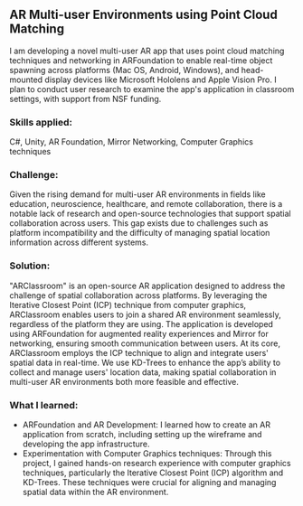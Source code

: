 ## AR Multi-user Environments using Point Cloud Matching

I am developing a novel multi-user AR app that uses point cloud matching techniques and networking in ARFoundation to enable real-time object spawning across platforms (Mac OS, Android, Windows), and head-mounted display devices like Microsoft Hololens and Apple Vision Pro. I plan to conduct user research to examine the app's application in classroom settings, with support from NSF funding.

### Skills applied:
C#, Unity, AR Foundation, Mirror Networking, Computer Graphics techniques

### Challenge:
Given the rising demand for multi-user AR environments in fields like education, neuroscience, healthcare, and remote collaboration, there is a notable lack of research and open-source technologies that support spatial collaboration across users. This gap exists due to challenges such as platform incompatibility and the difficulty of managing spatial location information across different systems.

### Solution:
"ARClassroom" is an open-source AR application designed to address the challenge of spatial collaboration across platforms. By leveraging the Iterative Closest Point (ICP) technique from computer graphics, ARClassroom enables users to join a shared AR environment seamlessly, regardless of the platform they are using. The application is developed using ARFoundation for augmented reality experiences and Mirror for networking, ensuring smooth communication between users. At its core, ARClassroom employs the ICP technique to align and integrate users' spatial data in real-time. We use KD-Trees to enhance the app’s ability to collect and manage users' location data, making spatial collaboration in multi-user AR environments both more feasible and effective.


### What I learned:
- ARFoundation and AR Development: I learned how to create an AR application from scratch, including setting up the wireframe and developing the app infrastructure.
- Experimentation with Computer Graphics techniques: Through this project, I gained hands-on research experience with computer graphics techniques, particularly the Iterative Closest Point (ICP) algorithm and KD-Trees. These techniques were crucial for aligning and managing spatial data within the AR environment.

